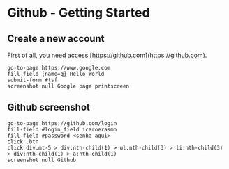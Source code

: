 # Github - Getting Started

## Create a new account

  First of all, you need access [https://github.com](https://github.com).

```
go-to-page https://www.google.com
fill-field [name=q] Hello World
submit-form #tsf
screenshot null Google page printscreen
```

## Github screenshot

```
go-to-page https://github.com/login
fill-field #login_field icaroerasmo
fill-field #password <senha aqui>
click .btn
click div.mt-5 > div:nth-child(1) > ul:nth-child(3) > li:nth-child(3) > div:nth-child(1) > a:nth-child(1)
screenshot null Github
```